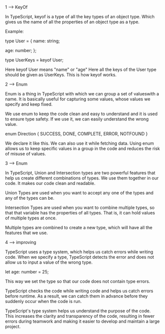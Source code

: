1 --> KeyOf

In TypeScript, keyof is a type of all the key types of an object type. Which gives us the name of all the properties of an object type as a type.

Example:

type User = {
name: string;

age: number;
};

type UserKeys = keyof User;

Here keyof User means "name" or "age" Here all the keys of the User type should be given as UserKeys. This is how keyof works.

2 --> Enum

Enum is a thing in TypeScript with which we can group a set of values ​​with a name. It is basically useful for capturing some values, whose values ​​we specify and keep fixed.

We use enum to keep the code clean and easy to understand and it is used to ensure type safety. If we use it, we can easily understand the wrong value.

enum Direction {
SUCCESS,
DONE,
COMPLETE,
ERROR,
NOTFOUND
}

We declare it like this. We can also use it while fetching data. Using enum allows us to keep specific values ​​in a group in the code and reduces the risk of misuse of values.

3 --> Enum

In TypeScript, Union and Intersection types are two powerful features that help us create different combinations of types. We use them together in our code. It makes our code clean and readable.

Union Types are used when you want to accept any one of the types and any of the types can be.

Intersection Types are used when you want to combine multiple types, so that that variable has the properties of all types. That is, it can hold values ​​of multiple types at once.

Multiple types are combined to create a new type, which will have all the features that we use.

4 --> improving

TypeScript uses a type system, which helps us catch errors while writing code. When we specify a type, TypeScript detects the error and does not allow us to input a value of the wrong type.

let age: number = 25;

This way we set the type so that our code does not contain type errors.

TypeScript checks the code while writing code and helps us catch errors before runtime. As a result, we can catch them in advance before they suddenly occur when the code is run.

TypeScript's type system helps us understand the purpose of the code. This increases the clarity and transparency of the code, resulting in fewer errors during teamwork and making it easier to develop and maintain a large project.
